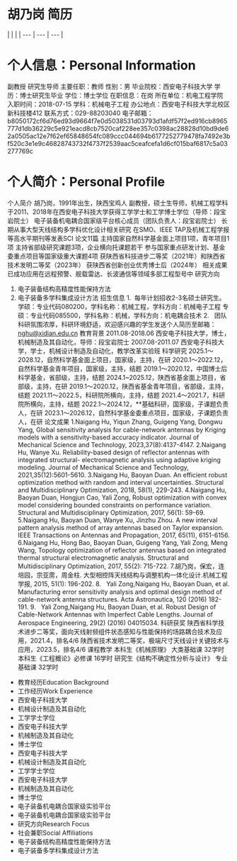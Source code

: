 # 胡乃岗 简历

|  |  |
| --- | --- | --- |


# 个人信息：Personal Information
副教授
    研究生导师
主要任职：教师
性别：男
毕业院校：西安电子科技大学
学历：博士研究生毕业
学位：博士学位
在职信息：在岗
所在单位：机电工程学院
入职时间：2018-07-15
学科：机械电子工程
办公地点：西安电子科技大学北校区新科技楼412
联系方式：029-88203040
电子邮箱：b8050172cf6d76ed93d9664f7e0d5038531d03793d1afdf57f2ed916cb8965777d1db36229c5e921eacd8cb7520caf228ee357c0398ac28828d10bd9de62a0505ac12e7f62ef65848654fc089ccc044694b6177252779478fa7492e3bf520c3e1e9c46828743732f4737f2539aac5ceafcefa1d6cf015baf6817c5a03277769c

# 个人简介：Personal Profile
个人简介
胡乃岗，1991年出生，陕西宝鸡人
副教授，硕士生导师，机械工程学科
于2011、2018年在西安电子科技大学获得工学学士和工学博士学位（导师：段宝岩院士）
电子装备机电耦合国家级平台核心成员（团队负责人：段宝岩院士）
长期从事大型天线结构多学科优化设计相关研究
在SMO、IEEE TAP及机械工程学报等高水平期刊等发表SCI 论文11篇
主持国家自然科学基金面上项目1项，青年项目1项
主持省部级研究课题3项，企业横向托课题若干
参与国家重点研发计划、基金委重点项目等国家级重大课题4项
获陕西省科技进步二等奖（2021年）和陕西省技术发明二等奖（2023年）
获陕西省创新创业优秀博士后（2024年）
相关成果已成功应用在远程预警、舰载雷达、长波通信等领域多部工程型号中
研究方向
1. 电子装备结构高精度性能保持方法
2. 电子装备多学科集成设计方法
招生信息
1.  每年计划招收2-3名硕士研究生。
学硕：专业代码080200，学科名称：机械工程，学科方向：机械电子工程
专硕：专业代码085500，学科名称：机械，学科方向：机电耦合技术
2.   团队科研氛围浓厚，科研环境舒适，欢迎感兴趣的学生发送个人简历至邮箱：nghu@xidian.edu.cn
教育背景
2011.08-2018.06 西安电子科技大学，博士，机械制造及其自动化，导师：段宝岩院士
2007.08-2011.07 西安电子科技大学，学士，机械设计制造及自动化，教学改革实验班
科学研究
2025.1～2028.12，自然科学基金面上项目，国家级，主持，在研
2020.1～2022.12，自然科学基金青年项目，国家级，主持，结题
2019.1～2020.12，中国博士后科学基金，省部级，主持，结题
2024.1~2025.12，陕西省基金面上项目，省部级，主持，在研
2019.1～2020.12，陕西省基金青年项目，省部级，主持，结题
2021.11～2022.5，科研院所横向，主持，结题
2021.4～2021.7，科研院所横向，主持，结题
2022.1～2024.12，**基础科研，国家级，子课题负责人，在研
2023.1～2026.12，自然科学基金委重点项目，国家级，子课题负责人，在研
论文成果
1.Naigang Hu, Yiqun Zhang, Guigeng Yang, Dongwu Yang, Global sensitivity analysis for cable-network antennas by Kriging models with a sensitivity-based accuracy indicator. Journal of Mechanical Science and Technology, 2023,37(8):4137-4147.
2.Naigang Hu, Wanye Xu. Reliability-based design of reflector antennas with integrated structural- electromagnetic analysis using adaptive kriging modeling. Journal of Mechanical Science and Technology, 2021,35(12):5601-5610.
3.Naigang Hu, Baoyan Duan. An efficient robust optimization method with random and interval uncertainties. Structural and Multidisciplinary Optimization, 2018, 58(1), 229-243.
4.Naigang Hu, Baoyan Duan, Hongjun Cao, Yali Zong, Robust optimization with convex model considering bounded constraints on performance variation. Structural and Multidisciplinary Optimization, 2017, 56(1): 59-69.
5.Naigang Hu, Baoyan Duan, Wanye Xu, Jinzhu Zhou. A new interval pattern analysis method of array antennas based on Taylor expansion. IEEE Transactions on Antennas and Propagation, 2017, 65(11), 6151-6156.
6.Naigang Hu, Hong Bao, Baoyan Duan, Guigeng Yang, Yali Zong, Meng Wang, Topology optimization of reflector antennas based on integrated thermal structural electromagnetic analysis. Structural and Multidisciplinary Optimization, 2017, 55(2): 715-722.
7.胡乃岗，保宏，连培园，宗亚雳，周金柱. 大型相控阵天线结构与调整机构一体化设计.机械工程学报, 2015, 51(1): 196-202.
8.   Yali Zong,Naigang Hu, Baoyan Duan, et al. Manufacturing error sensitivity analysis and optimal design method of cable-network antenna structures. Acta Astronautica, 120 (2016) 182-191.
9.   Yali Zong,Naigang Hu, Baoyan Duan, et al. Robust Design of Cable-Network Antennas with Imperfect Cable Lengths. Journal of Aerospace Engineering, 29(2) (2016) 04015034.
科研获奖
陕西省科学技术进步二等奖，面向天线射频组件状态感知与性能保持的场路耦合技术及应用，2021.4，排名4/6
陕西省技术发明二等奖，极端尺寸天线设计关键技术与应用，2023.5，排名4/6
课程教学
本科生《机械原理》 大类基础课 32学时
本科生《工程概论》必修课 16学时
研究生《结构不确定性分析与设计》 专业基础课 32学时
- 教育经历Education Background
- 工作经历Work Experience
- 西安电子科技大学
- 机械设计制造及其自动化
- 工学学士学位
- 西安电子科技大学
- 机械制造及其自动化
- 博士学位
- 西安电子科技大学
- 机械设计制造及其自动化
- 工学学士学位
- 西安电子科技大学
- 机械制造及其自动化
- 博士学位
- 电子装备机电耦合国家级实验平台
- 电子装备机电耦合国家级实验平台
- 研究方向Research Focus
- 社会兼职Social Affiliations
- 电子装备结构高精度性能保持方法
- 电子装备多学科集成设计方法
